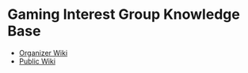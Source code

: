 # Gaming Interest Group Knowledge Base
- [Organizer Wiki]
- [Public Wiki]

[Organizer Wiki]: https://github.com/gaming-interest-group/organizers/wiki
[Public Wiki]: https://github.com/gaming-interest-group/public/wiki
